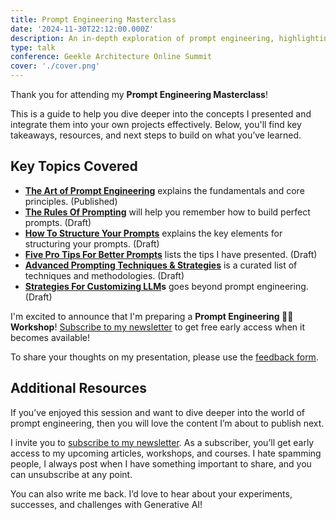 ```yaml
---
title: Prompt Engineering Masterclass
date: '2024-11-30T22:12:00.000Z'
description: An in-depth exploration of prompt engineering, highlighting its significance in effectively utilizing AI and Large Language Models for various applications.
type: talk
conference: Geekle Architecture Online Summit
cover: './cover.png'
---
```


Thank you for attending my **Prompt Engineering Masterclass**!

This is a guide to help you dive deeper into the concepts I presented and integrate them into your own projects effectively. Below, you'll find key takeaways, resources, and next steps to build on what you’ve learned.

## Key Topics Covered

- **[The Art of Prompt Engineering](/the-art-of-prompt-engineering)** explains the fundamentals and core principles. (Published)
- **[The Rules Of Prompting](https://nicotsou.notion.site/The-Rules-Of-Prompting-14dc0bf2287080e7a3c8d328aa89e61c?pvs=73)** will help you remember how to build perfect prompts. (Draft)
- **[How To Structure Your Prompts](https://nicotsou.notion.site/How-To-Structure-Your-Prompts-14dc0bf2287080dfa3b3fd909fbe39fc)** explains the key elements for structuring your prompts. (Draft)
- **[Five Pro Tips For Better Prompts](https://nicotsou.notion.site/Five-Pro-Tips-For-Better-Prompts-14dc0bf2287080f280c4f0f4f7029351?pvs=73)** lists the tips I have presented. (Draft)
- **[Advanced Prompting Techniques & Strategies](https://nicotsou.notion.site/Advanced-Prompting-Techniques-Strategies-14dc0bf22870800ebcd3f7e1520be61d)** is a curated list of techniques and methodologies. (Draft)
- **[Strategies For Customizing LLM](https://nicotsou.notion.site/Strategies-For-Customizing-LLMs-14dc0bf2287080fab33fe8f58b6a4862)s** goes beyond prompt engineering. (Draft)

I'm excited to announce that I'm preparing a **Prompt Engineering 👩‍💻 Workshop**! [Subscribe to my newsletter](https://fantastic-crafter-6730.kit.com/88d8f79c35) to get free early access when it becomes available!

To share your thoughts on my presentation, please use the [feedback form](https://nicotsou.notion.site/14fc0bf2287080d3983cd02c4a91e845?pvs=105).

## Additional Resources

If you’ve enjoyed this session and want to dive deeper into the world of prompt engineering, then you will love the content I’m about to publish next.

I invite you to [subscribe to my newsletter](https://fantastic-crafter-6730.kit.com/88d8f79c35). As a subscriber, you’ll get early access to my upcoming articles, workshops, and courses. I hate spamming people, I always post when I have something important to share, and you can unsubscribe at any point.

You can also write me back. I’d love to hear about your experiments, successes, and challenges with Generative AI!
